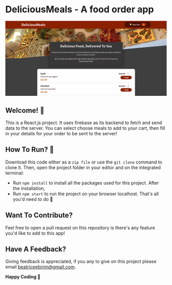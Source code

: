 # DeliciousMeals - A food order app

![Home view of the food order app](./public/react-meals.png)

## Welcome! 👋
This is a React.js project. It uses firebase as its backend to fetch and send data to the server.
You can select choose meals to add to your cart, then fill in your details for your order to be sent to the server!

## How To Run? 🤔
Download this code either as a `zip file` or use the `git clone` command to clone it.
Then, open the project folder in your editor and on the integrated terminal:
-  Run `npm install` to install all the packages used for this project.
After the installation,
- Run `npm start` to run the project on your browser localhost.
    That's all you'd need to do 🙂

## Want To Contribute? 
Feel free to open a pull request on this repository is there's any feature you'd like to add to this app!

## Have A Feedback? 
Giving feedback is appreciated, if you any to give on this project please email beatriceebirim@gmail.com.

**Happy Coding 💪**
